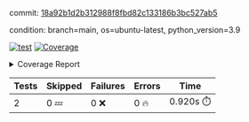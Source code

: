 commit: [18a92b1d2b312988f8fbd82c133186b3bc527ab5](https://github.com/rcmdnk/s3-reader/tree/18a92b1d2b312988f8fbd82c133186b3bc527ab5)

condition: branch=main, os=ubuntu-latest, python_version=3.9

[![test](https://github.com/rcmdnk/s3-reader/actions/workflows/test.yml/badge.svg)](https://github.com/rcmdnk/s3-reader/actions/runs/18852658097)
<a href="https://github.com/rcmdnk/s3-reader/blob/18a92b1d2b312988f8fbd82c133186b3bc527ab5/README.md"><img alt="Coverage" src="https://img.shields.io/badge/Coverage-37%25-red.svg" /></a><details><summary>Coverage Report </summary><table><tr><th>File</th><th>Stmts</th><th>Miss</th><th>Cover</th><th>Missing</th></tr><tbody><tr><td colspan="5"><b>src/s3_reader</b></td></tr><tr><td>&nbsp; &nbsp;<a href="https://github.com/rcmdnk/s3-reader/blob/18a92b1d2b312988f8fbd82c133186b3bc527ab5/src/s3_reader/__init__.py">\_\_init\_\_.py</a></td><td>8</td><td>2</td><td>75%</td><td><a href="https://github.com/rcmdnk/s3-reader/blob/18a92b1d2b312988f8fbd82c133186b3bc527ab5/src/s3_reader/__init__.py#L11-L12">11&ndash;12</a></td></tr><tr><td>&nbsp; &nbsp;<a href="https://github.com/rcmdnk/s3-reader/blob/18a92b1d2b312988f8fbd82c133186b3bc527ab5/src/s3_reader/file.py">file.py</a></td><td>94</td><td>64</td><td>32%</td><td><a href="https://github.com/rcmdnk/s3-reader/blob/18a92b1d2b312988f8fbd82c133186b3bc527ab5/src/s3_reader/file.py#L63-L66">63&ndash;66</a>, <a href="https://github.com/rcmdnk/s3-reader/blob/18a92b1d2b312988f8fbd82c133186b3bc527ab5/src/s3_reader/file.py#L69">69</a>, <a href="https://github.com/rcmdnk/s3-reader/blob/18a92b1d2b312988f8fbd82c133186b3bc527ab5/src/s3_reader/file.py#L72-L79">72&ndash;79</a>, <a href="https://github.com/rcmdnk/s3-reader/blob/18a92b1d2b312988f8fbd82c133186b3bc527ab5/src/s3_reader/file.py#L82-L84">82&ndash;84</a>, <a href="https://github.com/rcmdnk/s3-reader/blob/18a92b1d2b312988f8fbd82c133186b3bc527ab5/src/s3_reader/file.py#L88-L94">88&ndash;94</a>, <a href="https://github.com/rcmdnk/s3-reader/blob/18a92b1d2b312988f8fbd82c133186b3bc527ab5/src/s3_reader/file.py#L98-L102">98&ndash;102</a>, <a href="https://github.com/rcmdnk/s3-reader/blob/18a92b1d2b312988f8fbd82c133186b3bc527ab5/src/s3_reader/file.py#L107-L154">107&ndash;154</a>, <a href="https://github.com/rcmdnk/s3-reader/blob/18a92b1d2b312988f8fbd82c133186b3bc527ab5/src/s3_reader/file.py#L157-L169">157&ndash;169</a></td></tr><tr><td><b>TOTAL</b></td><td><b>104</b></td><td><b>66</b></td><td><b>37%</b></td><td>&nbsp;</td></tr></tbody></table></details>

| Tests | Skipped | Failures | Errors | Time |
| ----- | ------- | -------- | -------- | ------------------ |
| 2 | 0 :zzz: | 0 :x: | 0 :fire: | 0.920s :stopwatch: |

